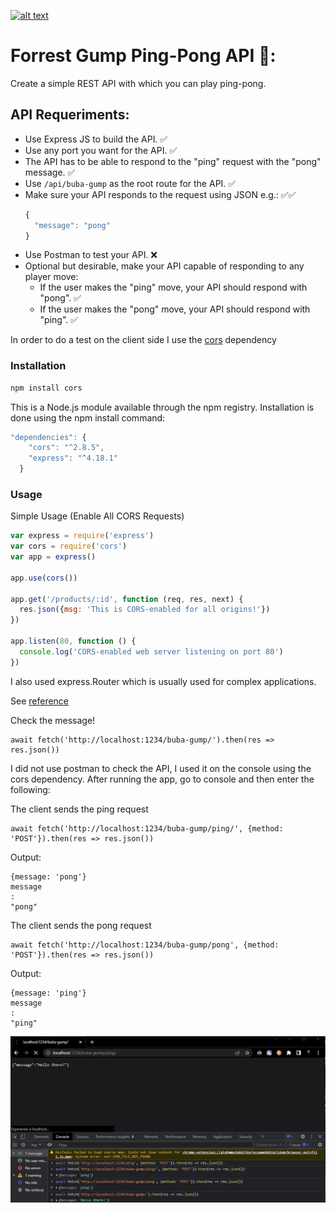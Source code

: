 <a href="https://www.core-code.io/">

![alt text](https://uploads-ssl.webflow.com/5eb2f56932c3562feab232e3/5f73550d00249e7e96c9f3de_Logo.png "corecodeio")

</a>

# Forrest Gump Ping-Pong API 🏓:

Create a simple REST API with which you can play ping-pong.

## API Requeriments:

- Use Express JS to build the API. ✅
- Use any port you want for the API. ✅
- The API has to be able to respond to the "ping" request with the "pong" message. ✅ 
- Use `/api/buba-gump` as the root route for the API. ✅
- Make sure your API responds to the request using JSON e.g.: ✅✅
  ```javascript
  {
    "message": "pong"
  }
  ```
- Use Postman to test your API. ❌
- Optional but desirable, make your API capable of responding to any player move:
  - If the user makes the "ping" move, your API should respond with "pong". ✅
  - If the user makes the "pong" move, your API should respond with "ping". ✅

In order to do a test on the client side I use the [cors](https://www.npmjs.com/package/cors) dependency

### Installation

```js
npm install cors
```
This is a Node.js module available through the npm registry. Installation is done using the npm install command:

```js
"dependencies": {
    "cors": "^2.8.5",
    "express": "^4.18.1"
  }
```

### Usage

Simple Usage (Enable All CORS Requests)

```js
var express = require('express')
var cors = require('cors')
var app = express()
 
app.use(cors())
 
app.get('/products/:id', function (req, res, next) {
  res.json({msg: 'This is CORS-enabled for all origins!'})
})
 
app.listen(80, function () {
  console.log('CORS-enabled web server listening on port 80')
})
```

I also used express.Router which is usually used for complex applications.

See [reference](https://expressjs.com/en/guide/routing.html#express-router)

Check the message! 

```
await fetch('http://localhost:1234/buba-gump/').then(res => res.json())
```


I did not use postman to check the API, I used it on the console using the cors dependency. After running the app, go to console and then enter the following:

The client sends the ping request

```
await fetch('http://localhost:1234/buba-gump/ping/', {method: 'POST'}).then(res => res.json())
```

Output:

```
{message: 'pong'}
message
: 
"pong"
```

The client sends the pong request

```
await fetch('http://localhost:1234/buba-gump/pong', {method: 'POST'}).then(res => res.json())
```

Output:

```
{message: 'ping'}
message
: 
"ping"
```

<img src="./assets/ss1.jpg">